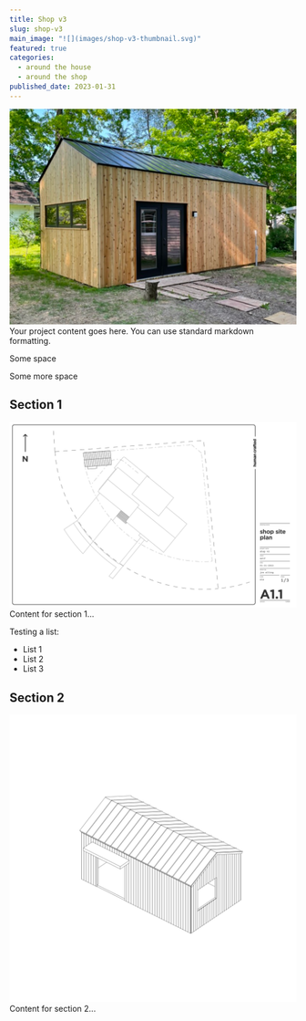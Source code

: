 ```yaml
---
title: Shop v3
slug: shop-v3
main_image: "![](images/shop-v3-thumbnail.svg)"
featured: true
categories:
  - around the house
  - around the shop
published_date: 2023-01-31
---
```

![](images/shop-v3-outdoors-1.png)
Your project content goes here. You can use standard markdown formatting.

Some space

Some more space
## Section 1
![](images/shop-v3-drawing-1.svg)
Content for section 1...

Testing a list:
- List 1
- List 2
- List 3

## Section 2
![](images/shop-v3-sketch-1.svg)
Content for section 2...
